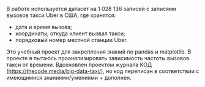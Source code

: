 В работе используется датасет на 1 028 136 записей с записями вызовов такси Uber в США, где хранятся:
- дата и время вызова;
- координаты, откуда клиент вызвал такси;
- порядковый номер местной станции Uber.

Это учебный проект для закрепления знаний по pandas и matplotlib.
В проекте я пытаюсь проанализировать зависимость частоты вызовов такси от времени.
Вдохновлен проектом журнала КОД (https://thecode.media/big-data-taxi/), но код переписан в соответствии с имеющимися знаниями/умениями + дополнен.

